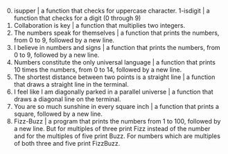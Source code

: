 0. isupper | a function that checks for uppercase character.
1-isdigit | a function that checks for a digit (0 through 9)
2. Collaboration is key | a function that multiplies two integers.
3. The numbers speak for themselves |  a function that prints the numbers, from 0 to 9, followed by a new line.
 4. I believe in numbers and signs | a function that prints the numbers, from 0 to 9, followed by a new line.
5. Numbers constitute the only universal language | a function that prints 10 times the numbers, from 0 to 14, followed by a new line.
6. The shortest distance between two points is a straight line | a function that draws a straight line in the terminal.
 7. I feel like I am diagonally parked in a parallel universe | a function that draws a diagonal line on the terminal.
 8. You are so much sunshine in every square inch | a function that prints a square, followed by a new line.
 9. Fizz-Buzz | a program that prints the numbers from 1 to 100, followed by a new line. But for multiples of three print Fizz instead of the number and for the multiples of five print Buzz. For numbers which are multiples of both three and five print FizzBuzz.
